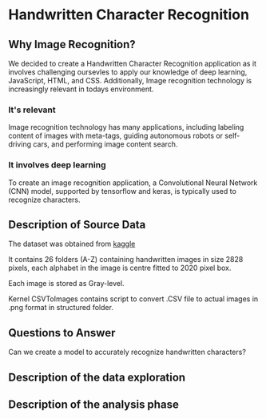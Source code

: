 # Handwritten Character Recognition

## Why Image Recognition?

We decided to create a Handwritten Character Recognition application as it involves challenging oursevles to apply our knowledge of deep learning, JavaScript, HTML, and CSS. Additionally, Image recognition technology is increasingly relevant in todays environment.

### It's relevant

Image recognition technology has many applications, including labeling content of images with meta-tags, guiding autonomous robots or self-driving cars, and performing image content search.

### It involves deep learning

To create an image recognition application, a Convolutional Neural Network (CNN) model, supported by tensorflow and keras, is typically used to recognize characters.

## Description of Source Data

The dataset was obtained from [kaggle](https://www.kaggle.com/datasets/sachinpatel21/az-handwritten-alphabets-in-csv-format?resource=download)

It contains 26 folders (A-Z) containing handwritten images in size 2828 pixels, each alphabet in the image is centre fitted to 2020 pixel box.

Each image is stored as Gray-level.

Kernel CSVToImages contains script to convert .CSV file to actual images in .png format in structured folder.

## Questions to Answer

Can we create a model to accurately recognize handwritten characters?

## Description of the data exploration



## Description of the analysis phase
